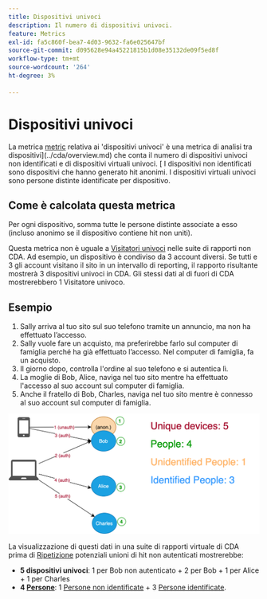 ```yaml
---
title: Dispositivi univoci
description: Il numero di dispositivi univoci.
feature: Metrics
exl-id: fa5c860f-bea7-4d03-9632-fa6e025647bf
source-git-commit: d095628e94a45221815b1d08e35132de09f5ed8f
workflow-type: tm+mt
source-wordcount: '264'
ht-degree: 3%

---
```


# Dispositivi univoci

La metrica [metric](overview.md) relativa ai &#39;dispositivi univoci&#39; è una metrica di analisi tra dispositivi](../cda/overview.md) che conta il numero di dispositivi univoci non identificati e di dispositivi virtuali univoci. [ I dispositivi non identificati sono dispositivi che hanno generato hit anonimi. I dispositivi virtuali univoci sono persone distinte identificate per dispositivo.

## Come è calcolata questa metrica

Per ogni dispositivo, somma tutte le persone distinte associate a esso (incluso anonimo se il dispositivo contiene hit non uniti).

Questa metrica non è uguale a [Visitatori univoci](unique-visitors.md) nelle suite di rapporti non CDA. Ad esempio, un dispositivo è condiviso da 3 account diversi. Se tutti e 3 gli account visitano il sito in un intervallo di reporting, il rapporto risultante mostrerà 3 dispositivi univoci in CDA. Gli stessi dati al di fuori di CDA mostrerebbero 1 Visitatore univoco.

## Esempio

1. Sally arriva al tuo sito sul suo telefono tramite un annuncio, ma non ha effettuato l’accesso.
1. Sally vuole fare un acquisto, ma preferirebbe farlo sul computer di famiglia perché ha già effettuato l’accesso. Nel computer di famiglia, fa un acquisto.
1. Il giorno dopo, controlla l&#39;ordine al suo telefono e si autentica lì.
1. La moglie di Bob, Alice, naviga nel tuo sito mentre ha effettuato l&#39;accesso al suo account sul computer di famiglia.
1. Anche il fratello di Bob, Charles, naviga nel tuo sito mentre è connesso al suo account sul computer di famiglia.

![Numero dispositivi univoci](/help/components/metrics/assets/Unique_Devices_Count.png)

La visualizzazione di questi dati in una suite di rapporti virtuale di CDA prima di [Ripetizione](/help/components/cda/replay.md) potenziali unioni di hit non autenticati mostrerebbe:

* **5 dispositivi univoci**: 1 per Bob non autenticato + 2 per Bob + 1 per Alice + 1 per Charles
* **4 [Persone](people.md)**: 1 [Persone non identificate](unidentified-people.md) + 3 [Persone identificate](identified-people.md).
